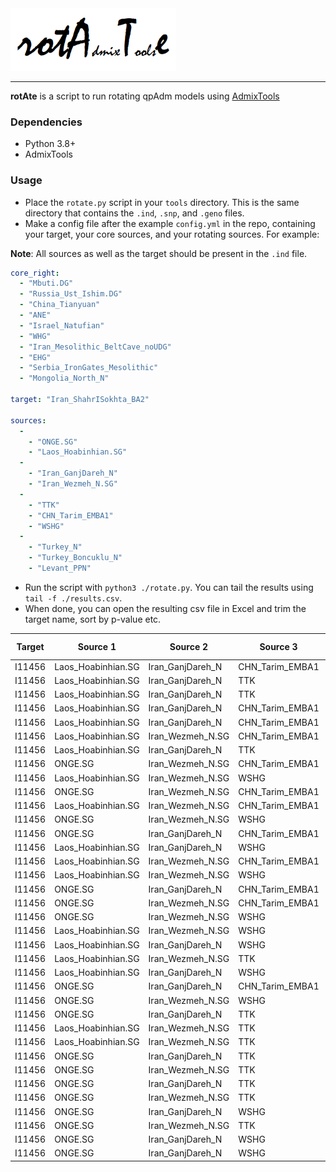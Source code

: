 <img src="https://github.com/TusharRakheja/rotATe/raw/main/title.png" width="auto" height="100px" />

___

**rotAte** is a script to run rotating qpAdm models using [AdmixTools](https://github.com/DReichLab/AdmixTools)

### Dependencies

- Python 3.8+
- AdmixTools

### Usage

- Place the `rotate.py` script in your `tools` directory. This is the same directory that contains the `.ind`, `.snp`, and `.geno` files.
- Make a config file after the example `config.yml` in the repo, containing your target, your core sources, and your rotating sources. For example:

**Note**: All sources as well as the target should be present in the `.ind` file.

```yaml
core_right:
  - "Mbuti.DG"
  - "Russia_Ust_Ishim.DG"
  - "China_Tianyuan"
  - "ANE"
  - "Israel_Natufian"
  - "WHG"
  - "Iran_Mesolithic_BeltCave_noUDG"
  - "EHG"
  - "Serbia_IronGates_Mesolithic"
  - "Mongolia_North_N"

target: "Iran_ShahrISokhta_BA2"

sources:
  -
    - "ONGE.SG"
    - "Laos_Hoabinhian.SG"  
  -
    - "Iran_GanjDareh_N"
    - "Iran_Wezmeh_N.SG"
  -
    - "TTK"
    - "CHN_Tarim_EMBA1"
    - "WSHG"
  -
    - "Turkey_N"
    - "Turkey_Boncuklu_N"
    - "Levant_PPN"
```

- Run the script with `python3 ./rotate.py`. You can tail the results using `tail -f ./results.csv`.
- When done, you can open the resulting csv file in Excel and trim the target name, sort by p-value etc.

| **Target** | **Source 1**       | **Source 2**     | **Source 3**    | **Source 4**      | **Weight 1** | **Weight 2** | **Weight 3** | **Weight 4** | **Error 1** | **Error 2** | **Error 3** | **Error 4** | **p-value**  |
| ---------- | ------------------ | ---------------- | --------------- | ----------------- | ------------ | ------------ | ------------ | ------------ | ----------- | ----------- | ----------- | ----------- | ------------ |
| I11456     | Laos_Hoabinhian.SG | Iran_GanjDareh_N | CHN_Tarim_EMBA1 | Turkey_N          | 33.40%       | 46.70%       | 11.50%       | 8.40%        | 1.70%       | 2.90%       | 1.30%       | 2.10%       | 0.268896     |
| I11456     | Laos_Hoabinhian.SG | Iran_GanjDareh_N | TTK             | Levant_PPN        | 34.60%       | 44.20%       | 12.40%       | 8.90%        | 1.70%       | 3.00%       | 1.40%       | 2.00%       | 0.172829     |
| I11456     | Laos_Hoabinhian.SG | Iran_GanjDareh_N | TTK             | Turkey_N          | 35.60%       | 44.20%       | 12.60%       | 7.60%        | 1.70%       | 3.10%       | 1.40%       | 2.10%       | 0.156486     |
| I11456     | Laos_Hoabinhian.SG | Iran_GanjDareh_N | CHN_Tarim_EMBA1 | Levant_PPN        | 32.50%       | 46.70%       | 11.10%       | 9.80%        | 1.70%       | 2.80%       | 1.30%       | 2.00%       | 0.154033     |
| I11456     | Laos_Hoabinhian.SG | Iran_GanjDareh_N | CHN_Tarim_EMBA1 | Turkey_Boncuklu_N | 33.00%       | 46.60%       | 11.00%       | 9.30%        | 1.70%       | 2.80%       | 1.30%       | 1.90%       | 0.152052     |
| I11456     | Laos_Hoabinhian.SG | Iran_Wezmeh_N.SG | CHN_Tarim_EMBA1 | Turkey_N          | 29.00%       | 49.90%       | 15.10%       | 6.10%        | 1.80%       | 2.30%       | 1.30%       | 2.00%       | 0.107075     |
| I11456     | Laos_Hoabinhian.SG | Iran_GanjDareh_N | TTK             | Turkey_Boncuklu_N | 35.20%       | 44.30%       | 12.20%       | 8.40%        | 1.70%       | 3.00%       | 1.40%       | 1.90%       | 0.100162     |
| I11456     | ONGE.SG            | Iran_Wezmeh_N.SG | CHN_Tarim_EMBA1 | Turkey_N          | 26.80%       | 51.00%       | 15.40%       | 6.80%        | 1.70%       | 2.30%       | 1.30%       | 2.10%       | 0.091318     |
| I11456     | Laos_Hoabinhian.SG | Iran_Wezmeh_N.SG | WSHG            | Turkey_N          | 30.40%       | 50.90%       | 14.90%       | 3.70%        | 1.70%       | 2.30%       | 1.30%       | 2.10%       | 0.072596     |
| I11456     | ONGE.SG            | Iran_Wezmeh_N.SG | CHN_Tarim_EMBA1 | Turkey_Boncuklu_N | 26.30%       | 50.90%       | 14.80%       | 8.00%        | 1.70%       | 2.10%       | 1.30%       | 1.60%       | 0.068768     |
| I11456     | Laos_Hoabinhian.SG | Iran_Wezmeh_N.SG | CHN_Tarim_EMBA1 | Turkey_Boncuklu_N | 28.40%       | 49.50%       | 14.40%       | 7.70%        | 1.80%       | 2.10%       | 1.30%       | 1.60%       | 0.068531     |
| I11456     | ONGE.SG            | Iran_Wezmeh_N.SG | WSHG            | Turkey_N          | 28.30%       | 52.10%       | 15.00%       | 4.60%        | 1.60%       | 2.30%       | 1.30%       | 2.10%       | 0.051668     |
| I11456     | ONGE.SG            | Iran_GanjDareh_N | CHN_Tarim_EMBA1 | Turkey_N          | 30.30%       | 46.70%       | 12.50%       | 10.50%       | 1.70%       | 2.70%       | 1.30%       | 2.00%       | 0.046209     |
| I11456     | Laos_Hoabinhian.SG | Iran_GanjDareh_N | WSHG            | Turkey_N          | 34.40%       | 48.10%       | 11.20%       | 6.40%        | 1.70%       | 2.80%       | 1.30%       | 2.10%       | 0.0399       |
| I11456     | Laos_Hoabinhian.SG | Iran_Wezmeh_N.SG | CHN_Tarim_EMBA1 | Levant_PPN        | 28.40%       | 48.70%       | 14.60%       | 8.30%        | 1.80%       | 2.20%       | 1.30%       | 1.80%       | 0.034571     |
| I11456     | Laos_Hoabinhian.SG | Iran_Wezmeh_N.SG | WSHG            | Turkey_Boncuklu_N | 29.90%       | 50.20%       | 13.90%       | 6.00%        | 1.70%       | 2.20%       | 1.30%       | 1.70%       | 0.023013     |
| I11456     | ONGE.SG            | Iran_GanjDareh_N | CHN_Tarim_EMBA1 | Turkey_Boncuklu_N | 30.20%       | 47.00%       | 12.10%       | 10.70%       | 1.60%       | 2.70%       | 1.30%       | 1.80%       | 0.022325     |
| I11456     | ONGE.SG            | Iran_Wezmeh_N.SG | CHN_Tarim_EMBA1 | Levant_PPN        | 26.00%       | 50.50%       | 15.20%       | 8.30%        | 1.70%       | 2.20%       | 1.30%       | 1.80%       | 0.021185     |
| I11456     | ONGE.SG            | Iran_Wezmeh_N.SG | WSHG            | Turkey_Boncuklu_N | 27.80%       | 51.70%       | 14.10%       | 6.40%        | 1.60%       | 2.10%       | 1.30%       | 1.70%       | 0.021096     |
| I11456     | Laos_Hoabinhian.SG | Iran_Wezmeh_N.SG | WSHG            | Levant_PPN        | 29.90%       | 49.50%       | 14.10%       | 6.50%        | 1.70%       | 2.20%       | 1.30%       | 1.80%       | 0.016969     |
| I11456     | Laos_Hoabinhian.SG | Iran_GanjDareh_N | WSHG            | Turkey_Boncuklu_N | 33.80%       | 48.10%       | 10.50%       | 7.60%        | 1.70%       | 2.80%       | 1.30%       | 1.90%       | 0.016734     |
| I11456     | Laos_Hoabinhian.SG | Iran_Wezmeh_N.SG | TTK             | Turkey_N          | 32.80%       | 46.10%       | 15.50%       | 5.60%        | 1.70%       | 2.40%       | 1.40%       | 2.10%       | 0.016642     |
| I11456     | Laos_Hoabinhian.SG | Iran_GanjDareh_N | WSHG            | Levant_PPN        | 33.40%       | 48.10%       | 10.50%       | 7.90%        | 1.70%       | 2.80%       | 1.30%       | 1.90%       | 0.014936     |
| I11456     | ONGE.SG            | Iran_GanjDareh_N | CHN_Tarim_EMBA1 | Levant_PPN        | 29.10%       | 47.80%       | 12.20%       | 10.90%       | 1.70%       | 2.70%       | 1.30%       | 1.90%       | 0.013477     |
| I11456     | ONGE.SG            | Iran_Wezmeh_N.SG | WSHG            | Levant_PPN        | 27.60%       | 51.30%       | 14.50%       | 6.70%        | 1.60%       | 2.20%       | 1.30%       | 1.80%       | 0.012671     |
| I11456     | ONGE.SG            | Iran_GanjDareh_N | TTK             | Turkey_N          | 32.90%       | 44.10%       | 13.20%       | 9.80%        | 1.70%       | 3.00%       | 1.40%       | 2.10%       | 0.012575     |
| I11456     | Laos_Hoabinhian.SG | Iran_Wezmeh_N.SG | TTK             | Levant_PPN        | 32.00%       | 45.00%       | 15.20%       | 7.80%        | 1.70%       | 2.30%       | 1.40%       | 1.80%       | 0.012301     |
| I11456     | Laos_Hoabinhian.SG | Iran_Wezmeh_N.SG | TTK             | Turkey_Boncuklu_N | 32.10%       | 46.00%       | 14.90%       | 7.00%        | 1.70%       | 2.30%       | 1.40%       | 1.60%       | 0.010389     |
| I11456     | ONGE.SG            | Iran_GanjDareh_N | TTK             | Turkey_Boncuklu_N | 32.70%       | 44.60%       | 12.70%       | 9.90%        | 1.60%       | 2.90%       | 1.40%       | 1.90%       | 0.007417     |
| I11456     | ONGE.SG            | Iran_Wezmeh_N.SG | TTK             | Turkey_N          | 30.50%       | 47.50%       | 15.50%       | 6.50%        | 1.60%       | 2.40%       | 1.40%       | 2.10%       | 0.006757     |
| I11456     | ONGE.SG            | Iran_GanjDareh_N | TTK             | Levant_PPN        | 31.60%       | 45.30%       | 13.00%       | 10.10%       | 1.60%       | 2.90%       | 1.40%       | 1.90%       | 0.005977     |
| I11456     | ONGE.SG            | Iran_Wezmeh_N.SG | TTK             | Turkey_Boncuklu_N | 30.00%       | 47.60%       | 14.80%       | 7.50%        | 1.60%       | 2.20%       | 1.40%       | 1.70%       | 0.005682     |
| I11456     | ONGE.SG            | Iran_GanjDareh_N | WSHG            | Turkey_N          | 31.30%       | 48.30%       | 12.00%       | 8.30%        | 1.70%       | 2.70%       | 1.30%       | 2.00%       | 0.003366     |
| I11456     | ONGE.SG            | Iran_Wezmeh_N.SG | TTK             | Levant_PPN        | 29.60%       | 47.10%       | 15.30%       | 7.90%        | 1.60%       | 2.30%       | 1.40%       | 1.80%       | 0.002799     |
| I11456     | ONGE.SG            | Iran_GanjDareh_N | WSHG            | Turkey_Boncuklu_N | 31.00%       | 48.80%       | 11.40%       | 8.80%        | 1.60%       | 2.70%       | 1.30%       | 1.80%       | 0.001487     |
| I11456     | ONGE.SG            | Iran_GanjDareh_N | WSHG            | Levant_PPN        | 30.20%       | 49.20%       | 11.60%       | 9.00%        | 1.60%       | 2.70%       | 1.30%       | 1.80%       | 0.000874     |

